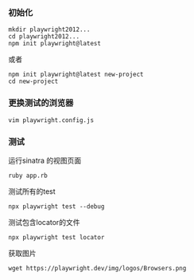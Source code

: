 ### 初始化

```
mkdir playwright2012...
cd playwright2012...
npm init playwright@latest

```

或者

```
npm init playwright@latest new-project
cd new-project

```

### 更换测试的浏览器

```
vim playwright.config.js

```

### 测试

运行sinatra 的视图页面

```
ruby app.rb
```

测试所有的test

```
npx playwright test --debug

```

测试包含locator的文件
```
npx playwright test locator
```

获取图片
```
wget https://playwright.dev/img/logos/Browsers.png
```
